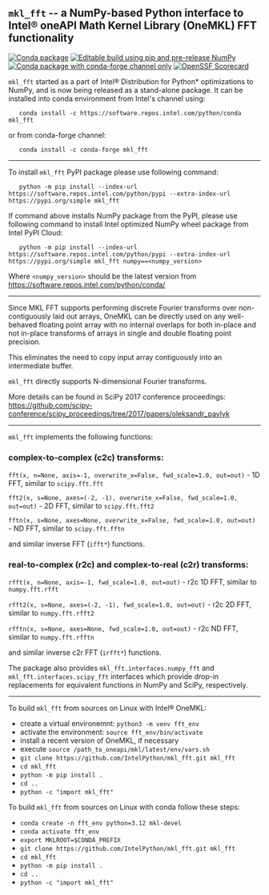 ## `mkl_fft` --  a NumPy-based Python interface to Intel® oneAPI Math Kernel Library (OneMKL) FFT functionality
[![Conda package](https://github.com/IntelPython/mkl_fft/actions/workflows/conda-package.yml/badge.svg)](https://github.com/IntelPython/mkl_fft/actions/workflows/conda-package.yml)
[![Editable build using pip and pre-release NumPy](https://github.com/IntelPython/mkl_fft/actions/workflows/build_pip.yaml/badge.svg)](https://github.com/IntelPython/mkl_fft/actions/workflows/build_pip.yaml)
[![Conda package with conda-forge channel only](https://github.com/IntelPython/mkl_fft/actions/workflows/conda-package-cf.yml/badge.svg)](https://github.com/IntelPython/mkl_fft/actions/workflows/conda-package-cf.yml)
[![OpenSSF Scorecard](https://api.securityscorecards.dev/projects/github.com/IntelPython/mkl_fft/badge)](https://securityscorecards.dev/viewer/?uri=github.com/IntelPython/mkl_fft)

`mkl_fft` started as a part of Intel® Distribution for Python* optimizations to NumPy, and is now being released
as a stand-alone package. It can be installed into conda environment from Intel's channel using:

```
   conda install -c https://software.repos.intel.com/python/conda mkl_fft
```

or from conda-forge channel:

```
   conda install -c conda-forge mkl_fft
```

---

To install `mkl_fft` PyPI package please use following command:

```
   python -m pip install --index-url https://software.repos.intel.com/python/pypi --extra-index-url https://pypi.org/simple mkl_fft
```

If command above installs NumPy package from the PyPI, please use following command to install Intel optimized NumPy wheel package from Intel PyPI Cloud:

```
   python -m pip install --index-url https://software.repos.intel.com/python/pypi --extra-index-url https://pypi.org/simple mkl_fft numpy==<numpy_version>
```

Where `<numpy_version>` should be the latest version from https://software.repos.intel.com/python/conda/

---

Since MKL FFT supports performing discrete Fourier transforms over non-contiguously laid out arrays, OneMKL can be directly
used on any well-behaved floating point array with no internal overlaps for both in-place and not in-place transforms of
arrays in single and double floating point precision.

This eliminates the need to copy input array contiguously into an intermediate buffer.

`mkl_fft` directly supports N-dimensional Fourier transforms.

More details can be found in SciPy 2017 conference proceedings:
     https://github.com/scipy-conference/scipy_proceedings/tree/2017/papers/oleksandr_pavlyk

---

`mkl_fft` implements the following functions:

### complex-to-complex (c2c) transforms:

`fft(x, n=None, axis=-1, overwrite_x=False, fwd_scale=1.0, out=out)` - 1D FFT, similar to `scipy.fft.fft`

`fft2(x, s=None, axes=(-2, -1), overwrite_x=False, fwd_scale=1.0, out=out)` - 2D FFT, similar to `scipy.fft.fft2`

`fftn(x, s=None, axes=None, overwrite_x=False, fwd_scale=1.0, out=out)` - ND FFT, similar to `scipy.fft.fftn`

and similar inverse FFT (`ifft*`) functions.

### real-to-complex (r2c) and complex-to-real (c2r) transforms:

`rfft(x, n=None, axis=-1, fwd_scale=1.0, out=out)` - r2c 1D FFT, similar to `numpy.fft.rfft`

`rfft2(x, s=None, axes=(-2, -1), fwd_scale=1.0, out=out)` - r2c 2D FFT, similar to `numpy.fft.rfft2`

`rfftn(x, s=None, axes=None, fwd_scale=1.0, out=out)` - r2c ND FFT, similar to `numpy.fft.rfftn`

and similar inverse c2r FFT (`irfft*`) functions.

The package also provides `mkl_fft.interfaces.numpy_fft` and `mkl_fft.interfaces.scipy_fft` interfaces which provide drop-in replacements for equivalent functions in NumPy and SciPy, respectively.

---

To build `mkl_fft` from sources on Linux with Intel® OneMKL:
  - create a virtual environemnt: `python3 -m venv fft_env`
  - activate the environment: `source fft_env/bin/activate`
  - install a recent version of OneMKL, if necessary
  - execute `source /path_to_oneapi/mkl/latest/env/vars.sh`
  - `git clone https://github.com/IntelPython/mkl_fft.git mkl_fft`
  - `cd mkl_fft`
  - `python -m pip install .`
  - `cd ..`
  - `python -c "import mkl_fft"`

To build `mkl_fft` from sources on Linux with conda follow these steps:
  - `conda create -n fft_env python=3.12 mkl-devel`
  - `conda activate fft_env`
  - `export MKLROOT=$CONDA_PREFIX`
  - `git clone https://github.com/IntelPython/mkl_fft.git mkl_fft`
  - `cd mkl_fft`
  - `python -m pip install .`
  - `cd ..`
  - `python -c "import mkl_fft"`

